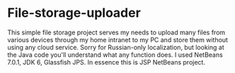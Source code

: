# File-storage-uploader
This simple file storage project serves my needs to upload many files from various devices through my home intranet to my PC and store them without using any cloud service. Sorry for Russian-only localization, but looking at the Java code you'll understand what any function does.
I used NetBeans 7.0.1, JDK 6, Glassfish JPS. In essence this is JSP NetBeans project.
